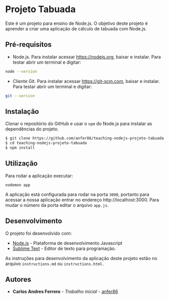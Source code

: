 # Projeto Tabuada

Este é um projeto para ensino de Node.js. O objetivo deste projeto é aprender a criar uma aplicação de cálculo de tabuada com Node.js.

## Pré-requisitos

* Node.js. Para instalar acessar https://nodejs.org, baixar e instalar. Para testar abrir um terminal e digitar:
```bash
node --version
```

* Cliente Git. Para instalar acessar https://git-scm.com, baixar e instalar. Para testar abrir um terminal e digitar:
```bash
git --version
```

## Instalação

Clonar o repositório do GitHub e usar o `npm` do Node.js para instalar as dependências do projeto.
```bash
$ git clone https://github.com/anfer86/teaching-nodejs-projeto-tabuada.git
$ cd teaching-nodejs-projeto-tabuada
$ npm install
```

## Utilização

Para rodar a aplicação executar:
```
nodemon app
```
A aplicação está configurada para rodar na porta `3000`, portanto para acessar a nossa aplicação entrar no endereço http://localhost:3000. Para mudar o número da porta editar o arquivo `app.js`. 

## Desenvolvimento

O projeto foi desenvolvido com:

* [Node.js](https://nodejs.org/en/) - Plataforma de desenvolvimento Javascript
* [Sublime Text](https://www.sublimetext.com/) - Editor de texto para programação.

As instruções para desenvolvimento da aplicação deste projeto estão no arquivo `instructions.md` ou `instructions.html`.

## Autores

* **Carlos Andres Ferrero** - *Trabalho inicial* - [anfer86](https://github.com/anfer86)